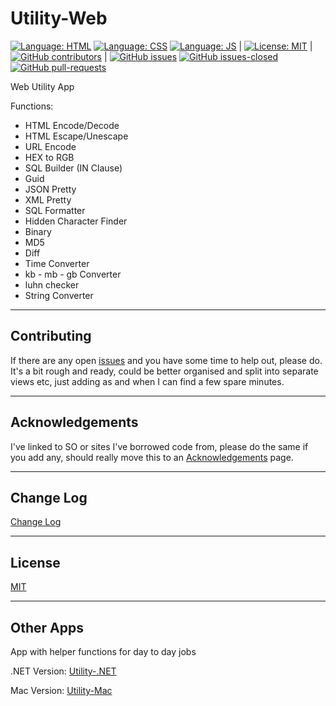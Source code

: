 # Utility-Web

[![Language: HTML](https://img.shields.io/badge/language-html-purple.svg)](https://www.w3.org/html/)
[![Language: CSS](https://img.shields.io/badge/language-css-purple.svg)](https://www.w3.org/Style/CSS/)
[![Language: JS](https://img.shields.io/badge/language-javascript-purple.svg)](https://developer.mozilla.org/en-US/docs/Web/JavaScript)
|
[![License: MIT](https://img.shields.io/badge/License-MIT-lightgrey.svg)](https://opensource.org/licenses/MIT) 
|
[![GitHub contributors](https://img.shields.io/github/contributors/AlexHedley/Utility-Web.svg)](https://GitHub.com/AlexHedley/Utility-Web/graphs/contributors/)
|
[![GitHub issues](https://img.shields.io/github/issues/AlexHedley/Utility-Web.svg)](https://GitHub.com/AlexHedley/Utility-Web/issues/)
[![GitHub issues-closed](https://img.shields.io/github/issues-closed/AlexHedley/Utility-Web.svg)](https://GitHub.com/AlexHedley/Utility-Web/issues?q=is%3Aissue+is%3Aclosed)
[![GitHub pull-requests](https://img.shields.io/github/issues-pr/AlexHedley/Utility-Web.svg)](https://GitHub.com/AlexHedley/Utility-Web/pull/)

Web Utility App

Functions:

* HTML Encode/Decode
* HTML Escape/Unescape
* URL Encode
* HEX to RGB
* SQL Builder (IN Clause)
* Guid
* JSON Pretty
* XML Pretty
* SQL Formatter
* Hidden Character Finder
* Binary
* MD5
* Diff
* Time Converter
* kb - mb - gb Converter
* luhn checker
* String Converter

---

## Contributing

If there are any open [issues]((https://GitHub.com/AlexHedley/Utility-Web/issues/)) and you have some time to help out, please do. It's a bit rough and ready, could be better organised and split into separate views etc, just adding as and when I can find a few spare minutes.

---

## Acknowledgements

I've linked to SO or sites I've borrowed code from, please do the same if you add any, should really move this to an [Acknowledgements](ACKNOWLEDGEMENTS.md) page.

---

## Change Log

[Change Log](CHANGELOG.md)

---

## License

[MIT](LICENSE)

---

## Other Apps

App with helper functions for day to day jobs

.NET Version: [Utility-.NET](https://github.com/AlexHedley/Utility)

 Mac Version: [Utility-Mac](https://github.com/AlexHedley/Utility-Mac)
